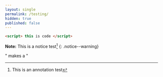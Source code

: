 ```yaml
---
layout: single
permalink: /testing/
hidden: true
published: false
---
```


```html
<script> this is code </script>
```

**Note:** This is a notice test[^note]
{: .notice--warning}

<!-- 
image alignment
https://mmistakes.github.io/minimal-mistakes/markup/markup-image-alignment/
https://raw.githubusercontent.com/mmistakes/minimal-mistakes/master/docs/_posts/2013-01-10-markup-image-alignment.md

notice docs
https://mmistakes.github.io/minimal-mistakes/post%20formats/post-notice/
https://raw.githubusercontent.com/mmistakes/minimal-mistakes/master/docs/_posts/2010-02-05-post-notice.md 
-->

[^note]: This is an annotation test

&quot; makes a "